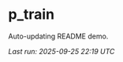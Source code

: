# p_train

Auto-updating README demo.

<!--START_SECTION:status-->
_Last run: 2025-09-25 22:19 UTC_
<!--END_SECTION:status-->





















































































































































































































































































































































































































































































































































































































































































































































































